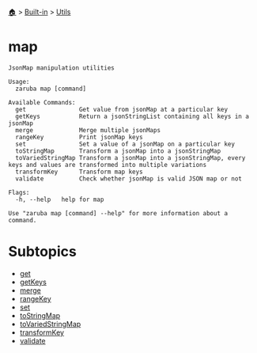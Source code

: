 <!--startTocHeader-->
[🏠](../../../README.md) > [Built-in](../../README.md) > [Utils](../README.md)
# map
<!--endTocHeader-->

```
JsonMap manipulation utilities

Usage:
  zaruba map [command]

Available Commands:
  get               Get value from jsonMap at a particular key
  getKeys           Return a jsonStringList containing all keys in a jsonMap
  merge             Merge multiple jsonMaps
  rangeKey          Print jsonMap keys
  set               Set a value of a jsonMap on a particular key
  toStringMap       Transform a jsonMap into a jsonStringMap
  toVariedStringMap Transform a jsonMap into a jsonStringMap, every keys and values are transformed into multiple variations
  transformKey      Transform map keys
  validate          Check whether jsonMap is valid JSON map or not

Flags:
  -h, --help   help for map

Use "zaruba map [command] --help" for more information about a command.

```

# Subtopics
<!--startTocSubtopic-->
- [get](get.md)
- [getKeys](get-keys.md)
- [merge](merge.md)
- [rangeKey](range-key.md)
- [set](set.md)
- [toStringMap](to-string-map.md)
- [toVariedStringMap](to-varied-string-map.md)
- [transformKey](transform-key.md)
- [validate](validate.md)
<!--endTocSubtopic-->